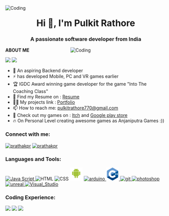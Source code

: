 <img align="left" alt="Coding" width="1000" src="https://github.com/prathakpr/prathakpr/blob/main/My%20Video3.gif">
<h1 align="center">Hi 👋, I'm Pulkit Rathore</h1>
<h3 align="center">A passionate software developer from India</h3>
<img align="right" alt="Coding" width="300" src="https://media.tenor.com/NqieWs05-dUAAAAM/rdr2-red-dead-redemption2.gif">

**ABOUT ME** 

<img src="https://img.shields.io/badge/Core-Backend Development-blue" /> <img src="https://img.shields.io/badge/Past-Game_Dev-yelow" />
</p>

- 🌱 An aspiring Backend developer
- ⚡ has developed Mobile, PC and VR games earlier
- 🏆 IGDC Award winning game developer for the game "Into The Coaching Class"
- 💬 Find my Resume on : <a target="_blank" href="https://drive.google.com/file/d/1CxRnnJ0kBg-kuNm_3HiFTa8UHQ-eRfFk/view?usp=sharing">Resume</a>
- 👨‍💻 My projects link : <a target="_blank" href="https://pulkitrathore770.wixsite.com/coachingclass">Portfolio</a>
- 📫 How to reach me: pulkitrathore770@gmail.com
- 👾 Check out my games on : <a target="_blank" href="https://prathakpr.itch.io//">Itch</a> and <a target="_blank" href="https://play.google.com/store/apps/dev?id=6917839435057215369">Google play store</a>
- ‎️‍🔥 On Personal Level creating awesome games as Anjaniputra Games :))

 <!-- ________________________________________________________________________________________________________________________________________________
______________________________________________________________________________________________________________________________________________________
___________________________________________________________________________________________________________________________________________________-->


<h3 align="left">Connect with me:</h3>
<p align="left">
<a href="https://linkedin.com/in/prathakpr" target="blank"><img align="center" src="https://raw.githubusercontent.com/rahuldkjain/github-profile-readme-generator/master/src/images/icons/Social/linked-in-alt.svg" alt="prathakpr" height="30" width="40" /></a>
<a href="https://instagram.com/prathakpr" target="blank"><img align="center" src="https://raw.githubusercontent.com/rahuldkjain/github-profile-readme-generator/master/src/images/icons/Social/instagram.svg" alt="prathakpr" height="30" width="40" /></a>
</p>

<h3 align="left">Languages and Tools:</h3>
<p align="left"> <a href="https://developer.android.com" target="_blank" rel="noreferrer"> <img src="https://cdn.worldvectorlogo.com/logos/logo-javascript.svg" alt="Java Script" width="40" height="40"/> </a> <img src="https://cdn.worldvectorlogo.com/logos/html-1.svg" alt="HTML" width="40" height="40"/> </a> <img src="https://cdn.worldvectorlogo.com/logos/css-3.svg" alt="CSS" width="40" height="40"/> </a> <img src="https://raw.githubusercontent.com/devicons/devicon/master/icons/android/android-original-wordmark.svg" alt="android" width="40" height="40"/> </a> <a href="https://www.arduino.cc/" target="_blank" rel="noreferrer"> <img src="https://cdn.worldvectorlogo.com/logos/arduino-1.svg" alt="arduino" width="40" height="40"/> </a> <a href="https://www.w3schools.com/cpp/" target="_blank" rel="noreferrer"> <img src="https://raw.githubusercontent.com/devicons/devicon/master/icons/cplusplus/cplusplus-original.svg" alt="cplusplus" width="40" height="40"/> </a> <a href="https://git-scm.com/" target="_blank" rel="noreferrer"> <img src="https://www.vectorlogo.zone/logos/git-scm/git-scm-icon.svg" alt="git" width="40" height="40"/> </a> <a href="https://www.adobe.com/in/products/photoshop.html" rel="noreferrer"> <img src="https://upload.wikimedia.org/wikipedia/commons/a/af/Adobe_Photoshop_CC_icon.svg" alt="photoshop" width="40" height="40"/> </a> <a href="https://unrealengine.com/" target="_blank" rel="noreferrer"> <img src="https://media.graphassets.com/B8hDILAISampfm5yFOQA" alt="unreal" width="40" height="40"/> </a> <a href="https://visualstudio.microsoft.com/" target="_blank" rel="noreferrer"> <img src="https://upload.wikimedia.org/wikipedia/commons/5/59/Visual_Studio_Icon_2019.svg" alt="Visual_Studio" width="40" height="40"/> </a> </p>

<h3 align="left">Coding Experience:</h3>
<a target="_blank" href="https://www.codecademy.com/profiles/PulkitRathore"><img src="https://img.shields.io/badge/-Codecademy-000000?style=for-the-badge&logo=Codecademy&logoColor=white"></img></a>
<a target="_blank" href="https://leetcode.com/prathakpr/"><img src="https://img.shields.io/badge/-LeetCode-000000?style=for-the-badge&logo=LeetCode&logoColor=white"></img></a>
<a target="_blank" href="https://auth.geeksforgeeks.org/user/prathakpr/"><img src="https://img.shields.io/badge/-GeeksforGeeks-000000?style=for-the-badge&logo=GeeksforGeeks&logoColor=green"></img></a>
</div>

<!--
<details align="center">
<summary> <b> <samp> Click here to play my games !!! </samp></b></summary>
<samp>
 <b><h2 style="color: #fc6203">INTO THE COACHING CLASS</h2> </b>
<img src="https://raw.githubusercontent.com/TanZng/TanZng/master/assets/bonefire.gif" width="200"/>

Download Here: <a target="_blank" href="https://play.google.com/store/apps/details?id=com.PR.Coaching_Class&hl=en&gl=US">Into The Coaching Class</a>
</samp>
</details>

<table>
  <tr>
    <td><img src="https://github-readme-stats.vercel.app/api?username=prathakpr&count_private=true&show_icons=true&theme=highcontrast&hide=issues,prs"></td>
    <td><img src="https://github-readme-stats.vercel.app/api/wakatime?username=prathakpr&theme=highcontrast&langs_count=3"></td>
  </tr>
</table>

## Have you played my games ???
<div align="center">
<picture>
  <source media="(prefers-color-scheme: dark)" srcset="https://raw.githubusercontent.com/prathakpr/prathakpr/output/github-contribution-grid-snake-dark.svg">
  <source media="(prefers-color-scheme: light)" srcset="https://raw.githubusercontent.com/prathakpr/prathakpr/output/github-contribution-grid-snake.svg">
  <img alt="github contribution grid snake animation" src="https://raw.githubusercontent.com/platane/platane/output/github-contribution-grid-snake.svg">
</picture>
-->
